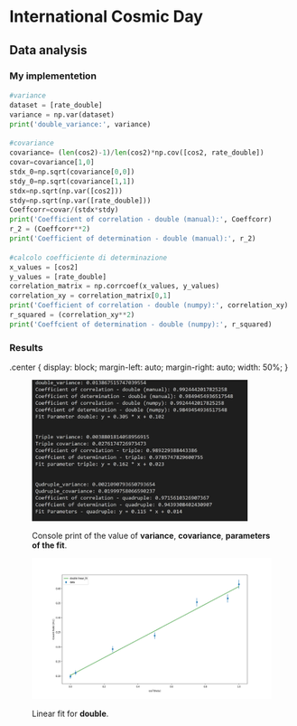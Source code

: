 # International Cosmic Day
## Data analysis
### My implementetion
``` python
#variance
dataset = [rate_double]
variance = np.var(dataset)
print('double_variance:', variance)

#covariance
covariance= (len(cos2)-1)/len(cos2)*np.cov([cos2, rate_double]) 
covar=covariance[1,0]
stdx_0=np.sqrt(covariance[0,0])
stdy_0=np.sqrt(covariance[1,1])
stdx=np.sqrt(np.var([cos2]))
stdy=np.sqrt(np.var([rate_double]))
Coeffcorr=covar/(stdx*stdy)
print('Coefficient of correlation - double (manual):', Coeffcorr)
r_2 = (Coeffcorr**2) 
print('Coefficient of determination - double (manual):', r_2)

#calcolo coefficiente di determinazione
x_values = [cos2]
y_values = [rate_double]
correlation_matrix = np.corrcoef(x_values, y_values)
correlation_xy = correlation_matrix[0,1]
print('Coefficient of correlation - double (numpy):', correlation_xy)
r_squared = (correlation_xy**2) 
print('Coeffcient of determination - double (numpy):', r_squared)
``` 
### Results 
.center {
  display: block;
  margin-left: auto;
  margin-right: auto;
  width: 50%;
}

<figure>
<img src="/assets/print.PNG" class="center" height = "250" widht= "400"/>
<figcaption>
<p>Console print of the value of <b>variance</b>, <b>covariance</b>, <b>parameters of the fit</b>.</p>
</figcaption>
</figure>

<figure>
<img src="/assets/fit_doppie.png" class="center" height = "250" widht= "400"/>
<figcaption>
  <p> Linear fit for <b>double</b>.</p>
</figcaption>
</figure>
